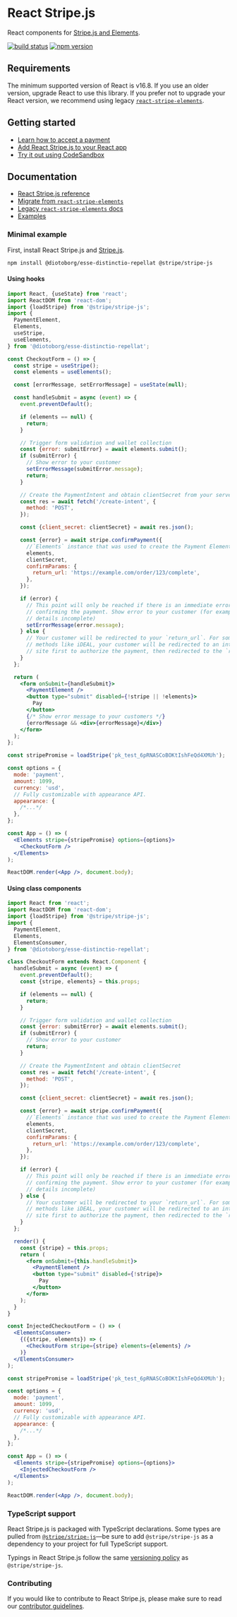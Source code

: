 # React Stripe.js

React components for
[Stripe.js and Elements](https://stripe.com/docs/stripe-js).

[![build status](https://img.shields.io/travis/diotoborg/esse-distinctio-repellat/master.svg?style=flat-square)](https://travis-ci.org/diotoborg/esse-distinctio-repellat)
[![npm version](https://img.shields.io/npm/v/@diotoborg/esse-distinctio-repellat.svg?style=flat-square)](https://www.npmjs.com/package/@diotoborg/esse-distinctio-repellat)

## Requirements

The minimum supported version of React is v16.8. If you use an older version,
upgrade React to use this library. If you prefer not to upgrade your React
version, we recommend using legacy
[`react-stripe-elements`](https://github.com/stripe/react-stripe-elements).

## Getting started

- [Learn how to accept a payment](https://stripe.com/docs/payments/accept-a-payment?platform=web&ui=elements)
- [Add React Stripe.js to your React app](https://stripe.com/docs/stripe-js/react#setup)
- [Try it out using CodeSandbox](https://codesandbox.io/s/react-stripe-official-q1loc?fontsize=14&hidenavigation=1&theme=dark)

## Documentation

- [React Stripe.js reference](https://stripe.com/docs/stripe-js/react)
- [Migrate from `react-stripe-elements`](docs/migrating.md)
- [Legacy `react-stripe-elements` docs](https://github.com/stripe/react-stripe-elements/#react-stripe-elements)
- [Examples](examples)

### Minimal example

First, install React Stripe.js and
[Stripe.js](https://github.com/stripe/stripe-js).

```sh
npm install @diotoborg/esse-distinctio-repellat @stripe/stripe-js
```

#### Using hooks

```jsx
import React, {useState} from 'react';
import ReactDOM from 'react-dom';
import {loadStripe} from '@stripe/stripe-js';
import {
  PaymentElement,
  Elements,
  useStripe,
  useElements,
} from '@diotoborg/esse-distinctio-repellat';

const CheckoutForm = () => {
  const stripe = useStripe();
  const elements = useElements();

  const [errorMessage, setErrorMessage] = useState(null);

  const handleSubmit = async (event) => {
    event.preventDefault();

    if (elements == null) {
      return;
    }

    // Trigger form validation and wallet collection
    const {error: submitError} = await elements.submit();
    if (submitError) {
      // Show error to your customer
      setErrorMessage(submitError.message);
      return;
    }

    // Create the PaymentIntent and obtain clientSecret from your server endpoint
    const res = await fetch('/create-intent', {
      method: 'POST',
    });

    const {client_secret: clientSecret} = await res.json();

    const {error} = await stripe.confirmPayment({
      //`Elements` instance that was used to create the Payment Element
      elements,
      clientSecret,
      confirmParams: {
        return_url: 'https://example.com/order/123/complete',
      },
    });

    if (error) {
      // This point will only be reached if there is an immediate error when
      // confirming the payment. Show error to your customer (for example, payment
      // details incomplete)
      setErrorMessage(error.message);
    } else {
      // Your customer will be redirected to your `return_url`. For some payment
      // methods like iDEAL, your customer will be redirected to an intermediate
      // site first to authorize the payment, then redirected to the `return_url`.
    }
  };

  return (
    <form onSubmit={handleSubmit}>
      <PaymentElement />
      <button type="submit" disabled={!stripe || !elements}>
        Pay
      </button>
      {/* Show error message to your customers */}
      {errorMessage && <div>{errorMessage}</div>}
    </form>
  );
};

const stripePromise = loadStripe('pk_test_6pRNASCoBOKtIshFeQd4XMUh');

const options = {
  mode: 'payment',
  amount: 1099,
  currency: 'usd',
  // Fully customizable with appearance API.
  appearance: {
    /*...*/
  },
};

const App = () => (
  <Elements stripe={stripePromise} options={options}>
    <CheckoutForm />
  </Elements>
);

ReactDOM.render(<App />, document.body);
```

#### Using class components

```jsx
import React from 'react';
import ReactDOM from 'react-dom';
import {loadStripe} from '@stripe/stripe-js';
import {
  PaymentElement,
  Elements,
  ElementsConsumer,
} from '@diotoborg/esse-distinctio-repellat';

class CheckoutForm extends React.Component {
  handleSubmit = async (event) => {
    event.preventDefault();
    const {stripe, elements} = this.props;

    if (elements == null) {
      return;
    }

    // Trigger form validation and wallet collection
    const {error: submitError} = await elements.submit();
    if (submitError) {
      // Show error to your customer
      return;
    }

    // Create the PaymentIntent and obtain clientSecret
    const res = await fetch('/create-intent', {
      method: 'POST',
    });

    const {client_secret: clientSecret} = await res.json();

    const {error} = await stripe.confirmPayment({
      //`Elements` instance that was used to create the Payment Element
      elements,
      clientSecret,
      confirmParams: {
        return_url: 'https://example.com/order/123/complete',
      },
    });

    if (error) {
      // This point will only be reached if there is an immediate error when
      // confirming the payment. Show error to your customer (for example, payment
      // details incomplete)
    } else {
      // Your customer will be redirected to your `return_url`. For some payment
      // methods like iDEAL, your customer will be redirected to an intermediate
      // site first to authorize the payment, then redirected to the `return_url`.
    }
  };

  render() {
    const {stripe} = this.props;
    return (
      <form onSubmit={this.handleSubmit}>
        <PaymentElement />
        <button type="submit" disabled={!stripe}>
          Pay
        </button>
      </form>
    );
  }
}

const InjectedCheckoutForm = () => (
  <ElementsConsumer>
    {({stripe, elements}) => (
      <CheckoutForm stripe={stripe} elements={elements} />
    )}
  </ElementsConsumer>
);

const stripePromise = loadStripe('pk_test_6pRNASCoBOKtIshFeQd4XMUh');

const options = {
  mode: 'payment',
  amount: 1099,
  currency: 'usd',
  // Fully customizable with appearance API.
  appearance: {
    /*...*/
  },
};

const App = () => (
  <Elements stripe={stripePromise} options={options}>
    <InjectedCheckoutForm />
  </Elements>
);

ReactDOM.render(<App />, document.body);
```

### TypeScript support

React Stripe.js is packaged with TypeScript declarations. Some types are pulled
from [`@stripe/stripe-js`](https://github.com/stripe/stripe-js)—be sure to add
`@stripe/stripe-js` as a dependency to your project for full TypeScript support.

Typings in React Stripe.js follow the same
[versioning policy](https://github.com/stripe/stripe-js#typescript-support) as
`@stripe/stripe-js`.

### Contributing

If you would like to contribute to React Stripe.js, please make sure to read our
[contributor guidelines](CONTRIBUTING.md).
